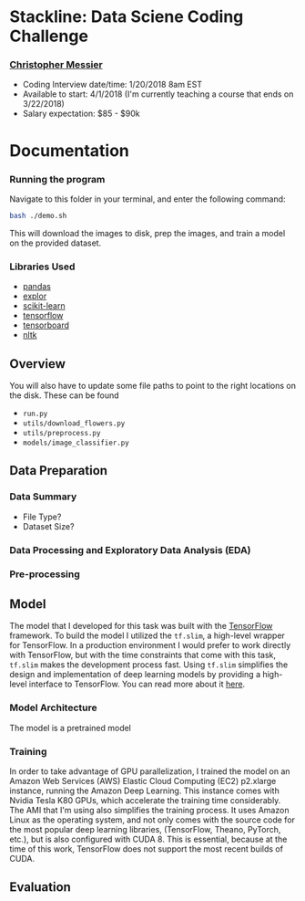 # Stackline: Data Sciene Coding Challenge
### [Christopher Messier](https://messiest.github.io)
- Coding Interview date/time: 1/20/2018 8am EST
- Available to start: 4/1/2018 (I'm currently teaching a course that ends on 3/22/2018)
- Salary expectation: $85 - $90k

# Documentation

### Running the program

Navigate to this folder in your terminal, and enter the following command:
```bash
bash ./demo.sh
```
This will download the images to disk, prep the images, and train a model on the provided dataset.

### Libraries Used
- [pandas]()
- [explor]()
- [scikit-learn]()
- [tensorflow]()
- [tensorboard]()
- [nltk]()

## Overview

You will also have to update some file paths to point to the right locations on the disk.
These can be found
- `run.py`
- `utils/download_flowers.py`
- `utils/preprocess.py`
- `models/image_classifier.py`

## Data Preparation

### Data Summary

- File Type?
- Dataset Size?

### Data Processing and Exploratory Data Analysis (EDA)


### Pre-processing

## Model

The model that I developed for this task was built with the [TensorFlow](https://www.tensorflow.org/) framework.
To build the model I utilized the `tf.slim`, a high-level wrapper for TensorFlow.
In a production environment I would prefer to work directly with TensorFlow, but with the time constraints that come with this task, `tf.slim` makes the development process fast.
Using `tf.slim` simplifies the design and implementation of deep learning models by providing a high-level interface to TensorFlow.
You can read more about it [here]().


### Model Architecture

The model is a pretrained model


### Training

In order to take advantage of GPU parallelization, I trained the model on an Amazon Web Services (AWS) Elastic Cloud Computing (EC2) p2.xlarge instance, running the Amazon Deep Learning.
This instance comes with Nvidia Tesla K80 GPUs, which accelerate the training time considerably.
The AMI that I'm using also simplifies the training process.
It uses Amazon Linux as the operating system, and not only comes with the source code for the most popular deep learning libraries, (TensorFlow, Theano, PyTorch, etc.), but is also configured with CUDA 8.
This is essential, because at the time of this work, TensorFlow does not support the most recent builds of CUDA.

## Evaluation

